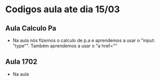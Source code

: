 # Codigos aula ate dia 15/03

## Aula Calculo Pa
  * Na aula nós fizemos o calculo de p.a e aprendemos a usar o "input: "type"". Também aprendemos a usar o "a href=""
  
## Aula 1702
  * Na aula
  
